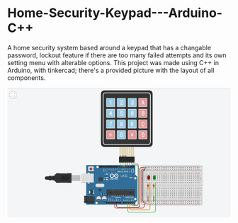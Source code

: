 # Home-Security-Keypad---Arduino-C++
A home security system based around a keypad that has a changable password, lockout feature
if there are too many failed attempts and its own setting menu with alterable options. This
project was made using C++ in Arduino, with tinkercad; there's a provided picture with the
layout of all components.

<img src="/Final_Project_Keypad.SS.jpg">
